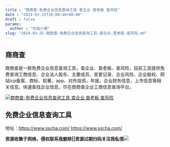 ```yaml
---
title : "商商查-免费企业信息查询工具 查企业 查老板 查风险"
date : "2024-03-25T16:00:46+08:00"
draft : false
params:
  author : "优选小报"
slug: "2024-03-25-商商查-免费企业信息查询工具-查企业-查老板-查风险.md"
---
```


## 商商查

商商查是一款免费企业信息查询工具，查企业、查老板、查风险，目前工具提供免费查询工商信息、企业法人股东、主要成员、变更记录、企业风险、企业股权、网站icp备案、商标、软著、app、对外投资，年报，企业财务信息，上市信息等相关信息。快速查找企业信息，尽在商商查企业工商信息查询平台。

[![商商查-免费企业信息查询工具 查企业 查老板
查风险](//img7-1.zhekoulieshou.com/mmbiz_jpg/iaHBVewvSIbAjcr9g6TlCXSfiaDqkbzuEzjAX28VicWvjLLxwIG0tLMEib9GRjibNmhrgFYgWnjjKhyiauibQ5KSPFWVw/0)](//img7-1.zhekoulieshou.com/mmbiz_jpg/iaHBVewvSIbAjcr9g6TlCXSfiaDqkbzuEzjAX28VicWvjLLxwIG0tLMEib9GRjibNmhrgFYgWnjjKhyiauibQ5KSPFWVw/0)

## 免费企业信息查询工具

地址：https://www.sscha.com/ https://www.sscha.com/

**资源收集于网络，侵权联系我删除||资源过期扫码关注我私信**![](//img7-1.zhekoulieshou.com/mmbiz_jpg/iaHBVewvSIbAjcr9g6TlCXSfiaDqkbzuEzp207hVzPqT4YGQOAazQ1KNHCeACbia5Lzq4Ckwibe48iar1q7lgVP1o3w/640?wx_fmt=jpeg&from=appmsg)



